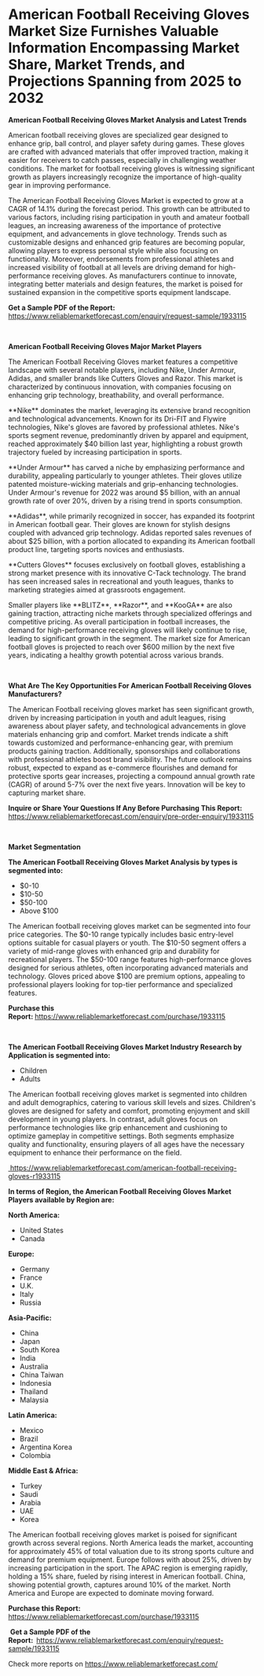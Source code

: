 <p><h1>American Football Receiving Gloves Market Size Furnishes Valuable Information Encompassing Market Share, Market Trends, and Projections Spanning from 2025 to 2032</h1></p><p><strong>American Football Receiving Gloves Market Analysis and Latest Trends</strong></p>
<p><p>American football receiving gloves are specialized gear designed to enhance grip, ball control, and player safety during games. These gloves are crafted with advanced materials that offer improved traction, making it easier for receivers to catch passes, especially in challenging weather conditions. The market for football receiving gloves is witnessing significant growth as players increasingly recognize the importance of high-quality gear in improving performance.</p><p>The American Football Receiving Gloves Market is expected to grow at a CAGR of 14.1% during the forecast period. This growth can be attributed to various factors, including rising participation in youth and amateur football leagues, an increasing awareness of the importance of protective equipment, and advancements in glove technology. Trends such as customizable designs and enhanced grip features are becoming popular, allowing players to express personal style while also focusing on functionality. Moreover, endorsements from professional athletes and increased visibility of football at all levels are driving demand for high-performance receiving gloves. As manufacturers continue to innovate, integrating better materials and design features, the market is poised for sustained expansion in the competitive sports equipment landscape.</p></p>
<p><strong>Get a Sample PDF of the Report:&nbsp;</strong> <a href="https://www.reliablemarketforecast.com/enquiry/request-sample/1933115?utm_campaign=2932&utm_medium=2&utm_source=Github&utm_content=ia&utm_term=04042025&utm_id=american-football-receiving-gloves">https://www.reliablemarketforecast.com/enquiry/request-sample/1933115</a></p>
<p>&nbsp;</p>
<p><strong>American Football Receiving Gloves Major Market Players</strong></p>
<p><p>The American Football Receiving Gloves market features a competitive landscape with several notable players, including Nike, Under Armour, Adidas, and smaller brands like Cutters Gloves and Razor. This market is characterized by continuous innovation, with companies focusing on enhancing grip technology, breathability, and overall performance.</p><p>**Nike** dominates the market, leveraging its extensive brand recognition and technological advancements. Known for its Dri-FIT and Flywire technologies, Nike's gloves are favored by professional athletes. Nike's sports segment revenue, predominantly driven by apparel and equipment, reached approximately $40 billion last year, highlighting a robust growth trajectory fueled by increasing participation in sports.</p><p>**Under Armour** has carved a niche by emphasizing performance and durability, appealing particularly to younger athletes. Their gloves utilize patented moisture-wicking materials and grip-enhancing technologies. Under Armour's revenue for 2022 was around $5 billion, with an annual growth rate of over 20%, driven by a rising trend in sports consumption.</p><p>**Adidas**, while primarily recognized in soccer, has expanded its footprint in American football gear. Their gloves are known for stylish designs coupled with advanced grip technology. Adidas reported sales revenues of about $25 billion, with a portion allocated to expanding its American football product line, targeting sports novices and enthusiasts.</p><p>**Cutters Gloves** focuses exclusively on football gloves, establishing a strong market presence with its innovative C-Tack technology. The brand has seen increased sales in recreational and youth leagues, thanks to marketing strategies aimed at grassroots engagement. </p><p>Smaller players like **BLITZ**, **Razor**, and **KooGA** are also gaining traction, attracting niche markets through specialized offerings and competitive pricing. As overall participation in football increases, the demand for high-performance receiving gloves will likely continue to rise, leading to significant growth in the segment. The market size for American football gloves is projected to reach over $600 million by the next five years, indicating a healthy growth potential across various brands.</p></p>
<p>&nbsp;</p>
<p><strong>What Are The Key Opportunities For American Football Receiving Gloves Manufacturers?</strong></p>
<p><p>The American Football receiving gloves market has seen significant growth, driven by increasing participation in youth and adult leagues, rising awareness about player safety, and technological advancements in glove materials enhancing grip and comfort. Market trends indicate a shift towards customized and performance-enhancing gear, with premium products gaining traction. Additionally, sponsorships and collaborations with professional athletes boost brand visibility. The future outlook remains robust, expected to expand as e-commerce flourishes and demand for protective sports gear increases, projecting a compound annual growth rate (CAGR) of around 5-7% over the next five years. Innovation will be key to capturing market share.</p></p>
<p><strong>Inquire or Share Your Questions If Any Before Purchasing This Report:</strong> <a href="https://www.reliablemarketforecast.com/enquiry/pre-order-enquiry/1933115?utm_campaign=2932&utm_medium=2&utm_source=Github&utm_content=ia&utm_term=04042025&utm_id=american-football-receiving-gloves">https://www.reliablemarketforecast.com/enquiry/pre-order-enquiry/1933115</a></p>
<p>&nbsp;</p>
<p><strong>Market Segmentation</strong></p>
<p><strong>The American Football Receiving Gloves Market Analysis by types is segmented into:</strong></p>
<p><ul><li>$0-10</li><li>$10-50</li><li>$50-100</li><li>Above $100</li></ul></p>
<p><p>The American football receiving gloves market can be segmented into four price categories. The $0-10 range typically includes basic entry-level options suitable for casual players or youth. The $10-50 segment offers a variety of mid-range gloves with enhanced grip and durability for recreational players. The $50-100 range features high-performance gloves designed for serious athletes, often incorporating advanced materials and technology. Gloves priced above $100 are premium options, appealing to professional players looking for top-tier performance and specialized features.</p></p>
<p><strong>Purchase this Report:&nbsp;</strong><a href="https://www.reliablemarketforecast.com/purchase/1933115?utm_campaign=2932&utm_medium=2&utm_source=Github&utm_content=ia&utm_term=04042025&utm_id=american-football-receiving-gloves">https://www.reliablemarketforecast.com/purchase/1933115</a></p>
<p>&nbsp;</p>
<p><strong>The American Football Receiving Gloves Market Industry Research by Application is segmented into:</strong></p>
<p><ul><li>Children</li><li>Adults</li></ul></p>
<p><p>The American football receiving gloves market is segmented into children and adult demographics, catering to various skill levels and sizes. Children's gloves are designed for safety and comfort, promoting enjoyment and skill development in young players. In contrast, adult gloves focus on performance technologies like grip enhancement and cushioning to optimize gameplay in competitive settings. Both segments emphasize quality and functionality, ensuring players of all ages have the necessary equipment to enhance their performance on the field.</p></p>
<p><a href="https://www.reliablemarketforecast.com/american-football-receiving-gloves-r1933115?utm_campaign=2932&utm_medium=2&utm_source=Github&utm_content=ia&utm_term=04042025&utm_id=american-football-receiving-gloves">&nbsp;https://www.reliablemarketforecast.com/american-football-receiving-gloves-r1933115</a></p>
<p><strong>In terms of Region, the American Football Receiving Gloves Market Players available by Region are:</strong></p>
<p>
    <p> <strong> North America: </strong>
        <ul>
            <li>United States</li>
            <li>Canada</li>
        </ul>
        </p> 
    <p> <strong> Europe: </strong>
        <ul>
            <li>Germany</li>
            <li>France</li>
            <li>U.K.</li>
            <li>Italy</li>
            <li>Russia</li>
        </ul>
        </p> 
    <p> <strong> Asia-Pacific: </strong>
        <ul>
            <li>China</li>
            <li>Japan</li>
            <li>South Korea</li>
            <li>India</li>
            <li>Australia</li>
            <li>China Taiwan</li>
            <li>Indonesia</li>
            <li>Thailand</li>
            <li>Malaysia</li>
        </ul>
        </p> 
    <p> <strong> Latin America: </strong>
        <ul>
            <li>Mexico</li>
            <li>Brazil</li>
            <li>Argentina Korea</li>
            <li>Colombia</li>
        </ul>
        </p> 
    <p> <strong> Middle East & Africa: </strong>
        <ul>
            <li>Turkey</li>
            <li>Saudi</li>
            <li>Arabia</li>
            <li>UAE</li>
            <li>Korea</li>
        </ul>
    </p>
    </p>
<p><p>The American football receiving gloves market is poised for significant growth across several regions. North America leads the market, accounting for approximately 45% of total valuation due to its strong sports culture and demand for premium equipment. Europe follows with about 25%, driven by increasing participation in the sport. The APAC region is emerging rapidly, holding a 15% share, fueled by rising interest in American football. China, showing potential growth, captures around 10% of the market. North America and Europe are expected to dominate moving forward.</p></p>
<p><strong>Purchase this Report: </strong><a href="https://www.reliablemarketforecast.com/purchase/1933115?utm_campaign=2932&utm_medium=2&utm_source=Github&utm_content=ia&utm_term=04042025&utm_id=american-football-receiving-gloves">https://www.reliablemarketforecast.com/purchase/1933115</a></p>
<p>&nbsp;<strong>Get a Sample PDF of the Report:&nbsp;&nbsp;</strong><a href="https://www.reliablemarketforecast.com/enquiry/request-sample/1933115?utm_campaign=2932&utm_medium=2&utm_source=Github&utm_content=ia&utm_term=04042025&utm_id=american-football-receiving-gloves">https://www.reliablemarketforecast.com/enquiry/request-sample/1933115</a></p>
<p><strong></strong></p>
<p>Check more reports on <a href="https://www.reliablemarketforecast.com/?utm_campaign=2932&utm_medium=2&utm_source=Github&utm_content=ia&utm_term=04042025&utm_id=american-football-receiving-gloves">https://www.reliablemarketforecast.com/</a></p>
